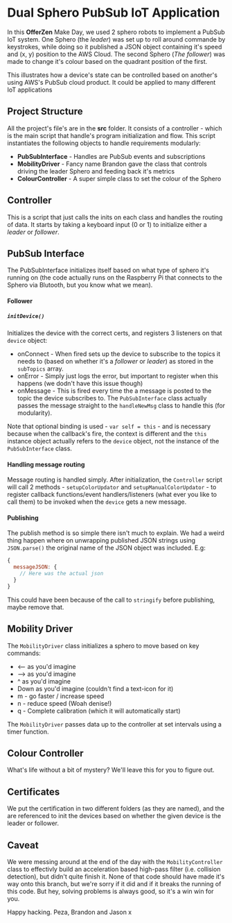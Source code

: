 # Dual Sphero PubSub IoT Application

In this **OfferZen** Make Day, we used 2 sphero robots to implement a PubSub IoT system. 
One Sphero (the *leader*) was set up to roll around commande by keystrokes, while doing so it published a JSON object containing it's speed and (x, y) position to the AWS Cloud. The second Sphero (*The follower*) was made to change it's colour based on the quadrant position of the first. 

This illustrates how a device's state can be controlled based on another's using AWS's PubSub cloud product. It could be applied to many different IoT applications

Project Structure
------ 

All the project's file's are in the **src** folder. It consists of a controller - which is the main script that handle's program initialization and flow. This script instantiates the following objects to handle requirements modularly:

- **PubSubInterface** - Handles are PubSub events and subscriptions
- **MobilityDriver** - Fancy name Brandon gave the class that controls driving the leader Sphero and feeding back it's metrics
- **ColourController** - A super simple class to set the colour of the Sphero

Controller
------ 

This is a script that just calls the inits on each class and handles the routing of data. It starts by taking a keyboard input (0 or 1) to initialize either a *leader* or *follower*.

PubSub Interface
------

The PubSubInterface initializes itself based on what type of sphero it's running on (the code actually runs on the Raspberry Pi that connects to the Sphero via Blutooth, but you know what we mean). 

#### Follower
##### `initDevice()`

Initializes the device with the correct certs, and registers 3 listeners on that `device` object:
- onConnect - When fired sets up the device to subscribe to the topics it needs to (based on whether it's a *follower* or *leader*) as stored in the `subTopics` array. 
- onError - Simply just logs the error, but important to register when this happens (we dodn't have this issue though)
- onMessage - This is fired every time the a message is posted to the topic the device subscribes to. The `PubSubInterface` class actually passes the message straight to the `handleNewMsg` class to handle this (for modularity). 

Note that optional binding is used - `var self = this` - and is necessary because when the callback's fire, the context is different and the `this` instance object actually refers to the `device` object, not the instance of the `PubSubInterface` class. 

#### Handling message routing

Message routing is handled simply. After initialization, the `Controller` script will call 2 methods - `setupColorUpdator` and `setupManualColorUpdator` - to register callback functions/event handlers/listeners (what ever you like to call them) to be invoked when the `device` gets a new message. 

#### Publishing

The publish method is so simple there isn't much to explain. We had a weird thing happen where on unwrapping published JSON strings using `JSON.parse()` the original name of the JSON object was included. E.g:

```javascript
{
  messageJSON: {
    // Here was the actual json
  }
}
```

This could have been because of the call to `stringify` before publishing, maybe remove that. 

Mobility Driver
------ 

The `MobilityDriver` class initializes a sphero to move based on key commands:
- <-- as you'd imagine
- --> as you'd imagine
- ^   as you'd imagine
- Down as you'd imagine (couldn't find a text-icon for it)
- m - go faster / increase speed
- n - reduce speed (Woah denise!)
- q - Complete calibration (which it will automatically start)

The `MobilityDriver` passes data up to the controller at set intervals using a timer function. 

Colour Controller
------ 

What's life without a bit of mystery? We'll leave this for you to figure out.

Certificates
------ 

We put the certification in two different folders (as they are named), and the are referenced to init the devices based on whether the given device is the leader or follower. 

Caveat
------ 

We were messing around at the end of the day with the `MobilityController` class to effectivly build an acceleration based high-pass filter (i.e. collision detection), but didn't quite finish it. None of that code should have made it's way onto this branch, but we're sorry if it did and if it breaks the running of this code. But hey, solving problems is always good, so it's a win win for you. 

Happy hacking. 
Peza, Brandon and Jason x

